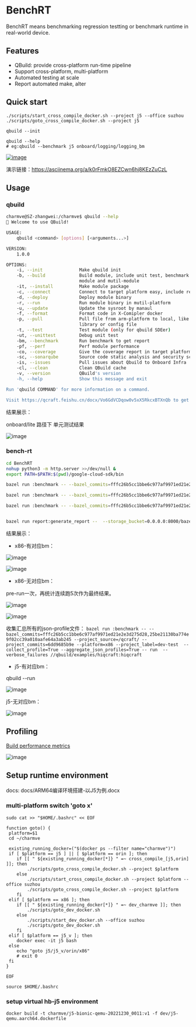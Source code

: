 # BenchRT

BenchRT means benchmarking regression testting or benchmark runtime in real-world device.

## Features

- QBuild: provide cross-platform run-time pipeline
- Support cross-platform, multi-platform
- Automated testing at scale
- Report automated make, alter

## Quick start

```
./scripts/start_cross_compile_docker.sh --project j5 --office suzhou
./scripts/goto_cross_compile_docker.sh --project j5

qbuild --init

qbuild --help
# eg:qbuild --benchmark j5 onboard/logging/logging_bm
```

[![image](https://user-images.githubusercontent.com/29084184/219936570-c25ed0d4-f588-4e43-bcb7-f5597e7e5ba0.png)](https://asciinema.org/a/k0rFmkO8EZCwn6hj8KEzZuCzL)

演示链接：https://asciinema.org/a/k0rFmkO8EZCwn6hj8KEzZuCzL

## Usage

### qbuild

```bash
charmve@SZ-zhangwei:/charmve$ qbuild --help
🚀 Welcome to use QBuild!

USAGE:
    qbuild <command> [options] [<arguments...>]

VERSION:
    1.0.0

OPTIONS:
    -i, --init              Make qbuild init
    -b, --build             Build module, include unit test, benchmark single
                            module and mutil-module
    -it, --install          Make module package
    -c, --connect           Connect to target platform easy, include real env and virtual env
    -d, --deploy            Deploy module binary
    -r, --run               Run module binary in mutil-platform
    -u, --update            Update the sysroot by manaul
    -f, --format            Format code in X-Comipler docker
    -p, --pull              Pull file from arm-platform to local, like module 
                            library or config file
    -t, --test              Test module (only for qbuild SDEer)
    -ut, --unittest         Debug unit test
    -bm, --benchmark        Run benchmark to get report
    -pf, --perf             Perf module performance
    -co, --coverage         Give the coverage report in target platform
    -sc, --sonarqube        Source code static analysis and security scan
    -is, --issues           Pull issues about Qbuild to Onboard Infra
    -cl, --clean            Clean QBuild cache
    -v, --version           QBuild's version
    -h, --help              Show this message and exit

Run 'qbuild COMMAND' for more information on a command.

Visit https://qcraft.feishu.cn/docx/Vo6GdVCDqow0v5xX5RkcxBTXnQb to get more information and push issues.
```

结果展示：

onboard/lite 路径下 单元测试结果

![image](https://user-images.githubusercontent.com/29084184/219936651-ed6d306e-b789-44d5-9a48-0fe31f545ff7.png)

### bench-rt

```bash
cd BenchRT
nohup python3 -m http.server >>/dev/null &
export PATH=$PATH:$(pwd)/google-cloud-sdk/bin

bazel run :benchmark -- --bazel_commits=fffc26b5cc1bbe6c977af9971ed21e2e3d275d28,25be21130ba774e9f02cc39a010aafe64a3ab245 --project_source=/charmve/ --project_commits=6dd9685b9e --data_directory=/tmp/bazel-bench-data --verbose --platform=x86 --project_label=dev-test  --collect_profile=True --aggregate_json_profiles=True -- run  --verbose_failures //qbuild/examples/helloworld:helloworld

bazel run :benchmark -- --bazel_commits=fffc26b5cc1bbe6c977af9971ed21e2e3d275d28,25be21130ba774e9f02cc39a010aafe64a3ab245 --project_source=/charmve/ --project_commits=6dd9685b9e --platform=x86 --project_label=dev-test  -- run  --verbose_failures //onboard/math:vec_bm

bazel run :benchmark -- --bazel_commits=fffc26b5cc1bbe6c977af9971ed21e2e3d275d28,25be21130ba774e9f02cc39a010aafe64a3ab245 --project_source=/charmve/ --project_commits=6dd9685b9e --platform=$1 --project_label=dev-test  -- run  --verbose_failures onboard/math/fast_math_bm


bazel run report:generate_report --  --storage_bucket=0.0.0.0:8000/bazel-bench/bazel-bench-data --project=bazel-bench-test

```

结果展示：

- x86-有对应bm：

![image](https://user-images.githubusercontent.com/29084184/219936292-56333dba-14fb-4436-a175-f4bb97c097d0.png)

![image](https://user-images.githubusercontent.com/29084184/219936285-5ce45b39-e1f3-47e4-b396-c31aeee3df47.png)


- x86-无对应bm：

pre-run一次，再统计连续跑5次作为最终结果。

![image](https://user-images.githubusercontent.com/29084184/219936283-80244727-c66d-434f-99d1-981da7f57098.png)

![image](https://user-images.githubusercontent.com/29084184/219936274-b9181d66-78ec-4514-8ec3-1c80baca30c9.png)


收集汇总所有的json-profile文件：
``bazel run :benchmark -- --bazel_commits=fffc26b5cc1bbe6c977af9971ed21e2e3d275d28,25be21130ba774e9f02cc39a010aafe64a3ab245 --project_source=/qcraft/ --project_commits=6dd9685b9e --platform=x86 --project_label=dev-test  --collect_profile=True --aggregate_json_profiles=True -- run  --verbose_failures //qbuild/examples/hiqcraft:hiqcraft``

- j5-有对应bm：

qbuild --run <platform>

![image](https://user-images.githubusercontent.com/29084184/219936266-7496818d-768f-48c4-b896-f1591ded519e.png)


j5-无对应bm：

![image](https://user-images.githubusercontent.com/29084184/219936257-0c61d4a9-c718-4cf1-957f-bef3c07d7550.png)


## Profiling

[Build performance metrics](https://blog.bazel.build/2022/11/15/build-performance-metrics.html)

![image](https://user-images.githubusercontent.com/29084184/219936441-85e68619-8f29-433e-90d3-c0f8d457ef8f.png)


## Setup runtime environment

docs: docs/ARM64编译环境搭建-以J5为例.docx


### multi-platform switch 'goto x' 
```
sudo cat >> "$HOME/.bashrc" << EOF

function goto() {
 platform=$1
 cd ~/charmve
 
 existing_running_docker=("$(docker ps --filter name="charmve")")
 if [ $platform == j5 ] || [ $platform == orin ]; then
    if [[ " ${existing_running_docker[*]} " =~ cross_compile_[j5,orin] ]]; then
        ./scripts/goto_cross_compile_docker.sh --project $platform
    else
        ./scripts/start_cross_compile_docker.sh --project $platform --office suzhou
        ./scripts/goto_cross_compile_docker.sh --project $platform
    fi
 elif [ $platform == x86 ]; then
    if [[ " ${existing_running_docker[*]} " =~ dev_charmve ]]; then
        ./scripts/goto_dev_docker.sh
    else
        ./scripts/start_dev_docker.sh --office suzhou
        ./scripts/goto_dev_docker.sh
    fi
 elif [ $platform == j5_v ]; then
    docker exec -it j5 bash
 else
    echo "goto j5/j5_v/orin/x86"
    # exit 0
 fi
}

EOF

source $HOME/.bashrc

```

### setup virtual hb-j5 environment
 
``
docker build -t charmve/j5-bionic-qemu-20221230_0011:v1 -f dev/j5-qemu.aarch64.dockerfile 
``

